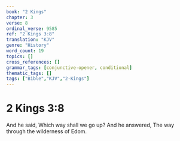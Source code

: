 ```yaml
---
book: "2 Kings"
chapter: 3
verse: 8
ordinal_verse: 9585
ref: "2 Kings 3:8"
translation: "KJV"
genre: "History"
word_count: 19
topics: []
cross_references: []
grammar_tags: [conjunctive-opener, conditional]
thematic_tags: []
tags: ["Bible","KJV","2-Kings"]
---
```


# 2 Kings 3:8

And he said, Which way shall we go up? And he answered, The way through the wilderness of Edom.
